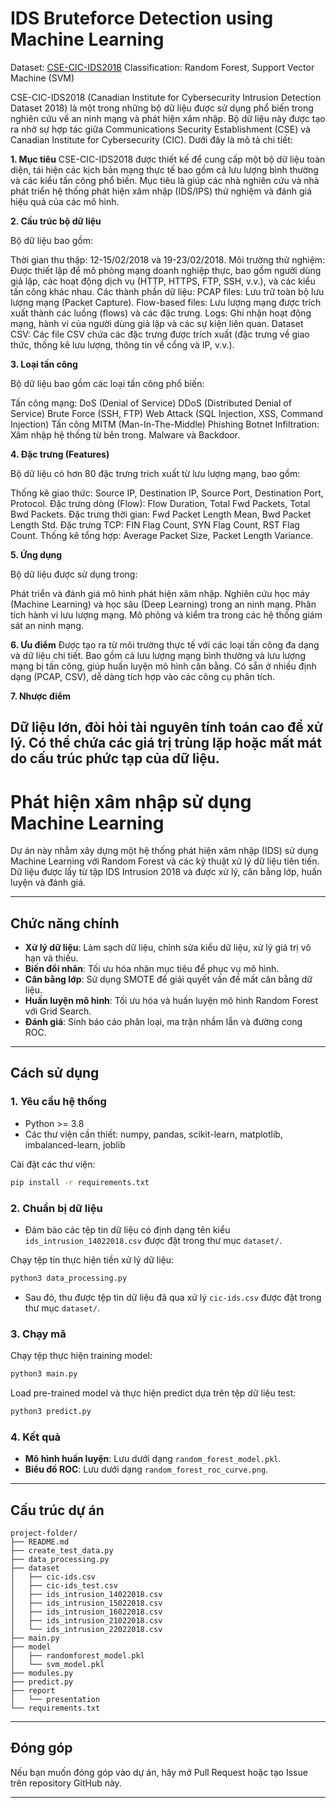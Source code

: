 # IDS Bruteforce Detection using Machine Learning
Dataset: [CSE-CIC-IDS2018](https://registry.opendata.aws/cse-cic-ids2018/)
Classification: Random Forest, Support Vector Machine (SVM)

CSE-CIC-IDS2018 (Canadian Institute for Cybersecurity Intrusion Detection Dataset 2018) là một trong những bộ dữ liệu được sử dụng phổ biến trong nghiên cứu về an ninh mạng và phát hiện xâm nhập. Bộ dữ liệu này được tạo ra nhờ sự hợp tác giữa Communications Security Establishment (CSE) và Canadian Institute for Cybersecurity (CIC). Dưới đây là mô tả chi tiết:

**1. Mục tiêu**
CSE-CIC-IDS2018 được thiết kế để cung cấp một bộ dữ liệu toàn diện, tái hiện các kịch bản mạng thực tế bao gồm cả lưu lượng bình thường và các kiểu tấn công phổ biến. Mục tiêu là giúp các nhà nghiên cứu và nhà phát triển hệ thống phát hiện xâm nhập (IDS/IPS) thử nghiệm và đánh giá hiệu quả của các mô hình.

**2. Cấu trúc bộ dữ liệu**

Bộ dữ liệu bao gồm:

Thời gian thu thập: 12-15/02/2018 và 19-23/02/2018.
Môi trường thử nghiệm: Được thiết lập để mô phỏng mạng doanh nghiệp thực, bao gồm người dùng giả lập, các hoạt động dịch vụ (HTTP, HTTPS, FTP, SSH, v.v.), và các kiểu tấn công khác nhau.
Các thành phần dữ liệu:
PCAP files: Lưu trữ toàn bộ lưu lượng mạng (Packet Capture).
Flow-based files: Lưu lượng mạng được trích xuất thành các luồng (flows) và các đặc trưng.
Logs: Ghi nhận hoạt động mạng, hành vi của người dùng giả lập và các sự kiện liên quan.
Dataset CSV: Các file CSV chứa các đặc trưng được trích xuất (đặc trưng về giao thức, thống kê lưu lượng, thông tin về cổng và IP, v.v.).

**3. Loại tấn công**

Bộ dữ liệu bao gồm các loại tấn công phổ biến:

Tấn công mạng:
DoS (Denial of Service)
DDoS (Distributed Denial of Service)
Brute Force (SSH, FTP)
Web Attack (SQL Injection, XSS, Command Injection)
Tấn công MITM (Man-In-The-Middle)
Phishing
Botnet
Infiltration: Xâm nhập hệ thống từ bên trong.
Malware và Backdoor.

**4. Đặc trưng (Features)**

Bộ dữ liệu có hơn 80 đặc trưng trích xuất từ lưu lượng mạng, bao gồm:

Thống kê giao thức: Source IP, Destination IP, Source Port, Destination Port, Protocol.
Đặc trưng dòng (Flow): Flow Duration, Total Fwd Packets, Total Bwd Packets.
Đặc trưng thời gian: Fwd Packet Length Mean, Bwd Packet Length Std.
Đặc trưng TCP: FIN Flag Count, SYN Flag Count, RST Flag Count.
Thống kê tổng hợp: Average Packet Size, Packet Length Variance.

**5. Ứng dụng**

Bộ dữ liệu được sử dụng trong:

Phát triển và đánh giá mô hình phát hiện xâm nhập.
Nghiên cứu học máy (Machine Learning) và học sâu (Deep Learning) trong an ninh mạng.
Phân tích hành vi lưu lượng mạng.
Mô phỏng và kiểm tra trong các hệ thống giám sát an ninh mạng.

**6. Ưu điểm**
Được tạo ra từ môi trường thực tế với các loại tấn công đa dạng và dữ liệu chi tiết.
Bao gồm cả lưu lượng mạng bình thường và lưu lượng mạng bị tấn công, giúp huấn luyện mô hình cân bằng.
Có sẵn ở nhiều định dạng (PCAP, CSV), dễ dàng tích hợp vào các công cụ phân tích.

**7. Nhược điểm**

Dữ liệu lớn, đòi hỏi tài nguyên tính toán cao để xử lý. Có thể chứa các giá trị trùng lặp hoặc mất mát do cấu trúc phức tạp của dữ liệu.
-----------------------------------------------------------------------------------------------------------------------------------------------------------------------
# Phát hiện xâm nhập sử dụng Machine Learning

Dự án này nhằm xây dựng một hệ thống phát hiện xâm nhập (IDS) sử dụng Machine Learning với Random Forest và các kỹ thuật xử lý dữ liệu tiên tiến. Dữ liệu được lấy từ tập IDS Intrusion 2018 và được xử lý, cân bằng lớp, huấn luyện và đánh giá.

---

## Chức năng chính

- **Xử lý dữ liệu**: Làm sạch dữ liệu, chỉnh sửa kiểu dữ liệu, xử lý giá trị vô hạn và thiếu.
- **Biến đổi nhãn**: Tối ưu hóa nhãn mục tiêu để phục vụ mô hình.
- **Cân bằng lớp**: Sử dụng SMOTE để giải quyết vấn đề mất cân bằng dữ liệu.
- **Huấn luyện mô hình**: Tối ưu hóa và huấn luyện mô hình Random Forest với Grid Search.
- **Đánh giá**: Sinh báo cáo phân loại, ma trận nhầm lẫn và đường cong ROC.

---

## Cách sử dụng

### 1. Yêu cầu hệ thống
- Python >= 3.8
- Các thư viện cần thiết: numpy, pandas, scikit-learn, matplotlib, imbalanced-learn, joblib

Cài đặt các thư viện:

```bash
pip install -r requirements.txt
```

### 2. Chuẩn bị dữ liệu

- Đảm bảo các tệp tin dữ liệu có định dạng tên kiểu `ids_intrusion_14022018.csv` được đặt trong thư mục `dataset/`.

Chạy tệp tin thực hiện tiền xử lý dữ liệu:
```bash
python3 data_processing.py
```

- Sau đó, thu được tệp tin dữ liệu đã qua xử lý `cic-ids.csv` được đặt trong thư mục `dataset/`.

### 3. Chạy mã

Chạy tệp thực hiện training model:

```bash
python3 main.py
```

Load pre-trained model và thực hiện predict dựa trên tệp dữ liệu test:

```bash
python3 predict.py
```

### 4. Kết quả
- **Mô hình huấn luyện**: Lưu dưới dạng `random_forest_model.pkl`.
- **Biểu đồ ROC**: Lưu dưới dạng `random_forest_roc_curve.png`.

---

## Cấu trúc dự án

```
project-folder/
├── README.md
├── create_test_data.py
├── data_processing.py
├── dataset
│   ├── cic-ids.csv
│   ├── cic-ids_test.csv
│   ├── ids_intrusion_14022018.csv
│   ├── ids_intrusion_15022018.csv
│   ├── ids_intrusion_16022018.csv
│   ├── ids_intrusion_21022018.csv
│   └── ids_intrusion_22022018.csv
├── main.py
├── model
│   ├── randomforest_model.pkl
│   └── svm_model.pkl
├── modules.py
├── predict.py
├── report
│   └── presentation
└── requirements.txt
```

---

## Đóng góp

Nếu bạn muốn đóng góp vào dự án, hãy mở Pull Request hoặc tạo Issue trên repository GitHub này.

---



